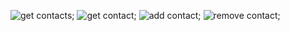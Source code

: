 ![get contacts](https://ibb.co/fvVbyM2);
![get contact](https://ibb.co/09vXTVg);
![add contact](https://ibb.co/D4gNqqV);
![remove contact](https://ibb.co/H4wCWn4);




